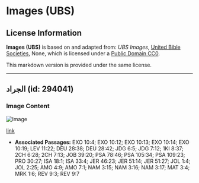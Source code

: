 # Images (UBS)

## License Information

**Images (UBS)** is based on and adapted from: _UBS Images_, [United Bible Societies](https://unitedbiblesocieties.org/), None, which is licensed under a [Public Domain CC0](https://creativecommons.org/public-domain/cc0/).

This markdown version is provided under the same license.



--------------------------------

## الجراد (id: 294041)

### Image Content

![Image](https://cdn.aquifer.bible/aquifer-content/resources/Media/WEB-0607_locusts.jpg)

[link](https://cdn.aquifer.bible/aquifer-content/resources/Media/WEB-0607_locusts.jpg)

* **Associated Passages:** EXO 10:4; EXO 10:12; EXO 10:13; EXO 10:14; EXO 10:19; LEV 11:22; DEU 28:38; DEU 28:42; JDG 6:5; JDG 7:12; 1KI 8:37; 2CH 6:28; 2CH 7:13; JOB 39:20; PSA 78:46; PSA 105:34; PSA 109:23; PRO 30:27; ISA 18:1; ISA 33:4; JER 46:23; JER 51:14; JER 51:27; JOL 1:4; JOL 2:25; AMO 4:9; AMO 7:1; NAM 3:15; NAM 3:16; NAM 3:17; MAT 3:4; MRK 1:6; REV 9:3; REV 9:7

